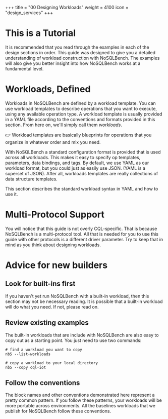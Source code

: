 +++
title = "00 Designing Workloads"
weight = 4100
icon = "design_services"
+++

# This is a Tutorial

It is recommended that you read through the examples in each of the design sections in order. This
guide was designed to give you a detailed understanding of workload construction with NoSQLBench.
The examples will also give you better insight into how NoSQLBench works at a fundamental level.

# Workloads, Defined

Workloads in NoSQLBench are defined by a workload template. You can use workload templates to 
describe operations that you want to execute, using any available operation type. A workload 
template is usually provided in a YAML file according to the conventions and formats provided in 
this section. From here on, we'll simply call them _workloads_.


👉 Workload templates are basically blueprints for operations that you organize in whatever 
order and mix you need.

With NoSQLBench a standard configuration format is provided that is used across all workloads.
This makes it easy to specify op templates, parameters, data bindings, and tags. By default, we 
use YAML as our workload format, but you could just as easily use JSON. (YAML is a superset of 
JSON). After all, workloads templates are really collections of data structure templates.

This section describes the standard workload syntax in YAML and how to use it.

# Multi-Protocol Support

You will notice that this guide is not overly CQL-specific. That is because NoSQLBench is a
multi-protocol tool. All that is needed for you to use this guide with other protocols is a 
different driver parameter. Try to keep that in mind as you think about designing workloads.

# Advice for new builders

## Look for built-ins first

If you haven't yet run NoSQLBench with a built-in workload, then this section may not be necessary
reading. It is possible that a built-in workload will do what you need. If not, please read on.

## Review existing examples

The built-in workloads that are include with NoSQLBench are also easy to copy out as a starting
point. You just need to use two commands:

```shell
# find a workload you want to copy
nb5 --list-workloads

# copy a workload to your local directory
nb5 --copy cql-iot
```

## Follow the conventions

The block names and other conventions demonstrated here represent a pretty common pattern. If 
you follow these patterns, your workloads will be more portable across environments. All the 
baselines workloads that we publish for NoSQLBench follow these conventions.


